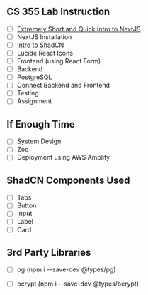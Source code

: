 ## CS 355 Lab Instruction
- [ ] [Extremely Short and Quick Intro to NextJS](https://nextjs.org/)
- [ ] NextJS Installation
- [ ] [Intro to ShadCN](https://ui.shadcn.com/)
- [ ] Lucide React Icons
- [ ] Frontend (using React Form)  
- [ ] Backend  
- [ ] PostgreSQL  
- [ ] Connect Backend and Frontend  
- [ ] Testing  
- [ ] Assignment  

## If Enough Time
- [ ] System Design
- [ ] Zod
- [ ] Deployment using AWS Amplify

## ShadCN Components Used
- [ ] Tabs
- [ ] Button
- [ ] Input
- [ ] Label
- [ ] Card

## 3rd Party Libraries
- [ ] pg (npm i --save-dev @types/pg)
- [ ] bcrypt (npm i --save-dev @types/bcrypt)

